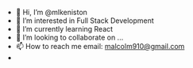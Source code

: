 - 👋 Hi, I’m @mlkeniston
- 👀 I’m interested in Full Stack Development
- 🌱 I’m currently learning React
- 💞️ I’m looking to collaborate on ...
- 📫 How to reach me email: malcolm910@gmail.com
- 

<!---
mlkeniston/mlkeniston is a ✨ special ✨ repository because its `README.md` (this file) appears on your GitHub profile.
You can click the Preview link to take a look at your changes.
--->
